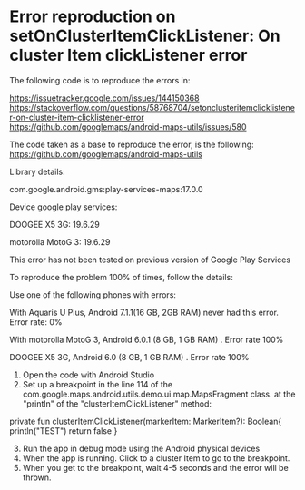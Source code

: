 # Error reproduction on setOnClusterItemClickListener: On cluster Item clickListener error

The following code is to reproduce the errors in:

https://issuetracker.google.com/issues/144150368
https://stackoverflow.com/questions/58768704/setonclusteritemclicklistener-on-cluster-item-clicklistener-error
https://github.com/googlemaps/android-maps-utils/issues/580

The code taken as a base to reproduce the error, is the following: https://github.com/googlemaps/android-maps-utils

Library details:

com.google.android.gms:play-services-maps:17.0.0

Device google play services:

DOOGEE X5 3G: 19.6.29

motorolla MotoG 3: 19.6.29

This error has not been tested on previous version of Google Play Services


To reproduce the problem 100% of times, follow the details:

Use one of the following phones with errors:

With Aquaris U Plus, Android 7.1.1(16 GB, 2GB RAM) never had this error. Error rate: 0%

With motorolla MotoG 3,  Android 6.0.1 (8 GB, 1 GB RAM) . Error rate 100%

DOOGEE X5 3G, Android 6.0 (8 GB, 1 GB RAM) . Error rate 100%


1. Open the code with Android Studio
2. Set up a breakpoint in the line 114 of the com.google.maps.android.utils.demo.ui.map.MapsFragment class. at the "println" of the "clusterItemClickListener" method:

private fun clusterItemClickListener(markerItem: MarkerItem?): Boolean{
        println("TEST")
        return false
    }

3. Run the app in debug mode using the Android physical devices
4. When the app is running. Click to a cluster Item to go to the breakpoint.
5. When you get to the breakpoint, wait 4-5 seconds and the error will be thrown.

